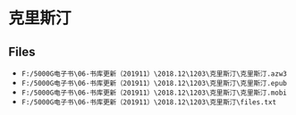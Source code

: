 # 克里斯汀

## Files

- `F:/5000G电子书\06-书库更新（201911）\2018.12\1203\克里斯汀\克里斯汀.azw3`
- `F:/5000G电子书\06-书库更新（201911）\2018.12\1203\克里斯汀\克里斯汀.epub`
- `F:/5000G电子书\06-书库更新（201911）\2018.12\1203\克里斯汀\克里斯汀.mobi`
- `F:/5000G电子书\06-书库更新（201911）\2018.12\1203\克里斯汀\files.txt`
